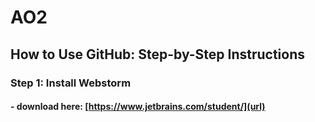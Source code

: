 # AO2

## How to Use GitHub: Step-by-Step Instructions 

### Step 1: Install Webstorm 

#### - download here: [https://www.jetbrains.com/student/](url)



